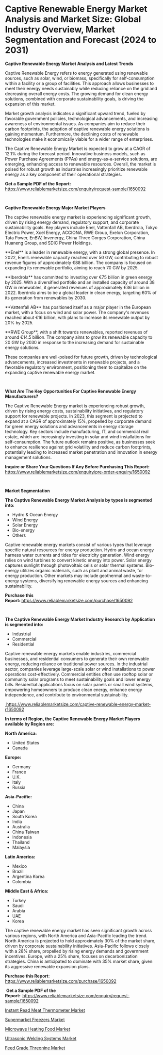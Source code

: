 <p><h1>Captive Renewable Energy Market Analysis and Market Size: Global Industry Overview, Market Segmentation and Forecast (2024 to 2031)</h1></p><p><strong>Captive Renewable Energy Market Analysis and Latest Trends</strong></p>
<p><p>Captive Renewable Energy refers to energy generated using renewable sources, such as solar, wind, or biomass, specifically for self-consumption within a facility or a group of facilities. This approach allows businesses to meet their energy needs sustainably while reducing reliance on the grid and decreasing overall energy costs. The growing demand for clean energy solutions, combined with corporate sustainability goals, is driving the expansion of this market.</p><p>Market growth analysis indicates a significant upward trend, fueled by favorable government policies, technological advancements, and increasing awareness of environmental issues. As companies aim to reduce their carbon footprints, the adoption of captive renewable energy solutions is gaining momentum. Furthermore, the declining costs of renewable technologies make it economically viable for a wider range of enterprises.</p><p>The Captive Renewable Energy Market is expected to grow at a CAGR of 12.1% during the forecast period. Innovative business models, such as Power Purchase Agreements (PPAs) and energy-as-a-service solutions, are emerging, enhancing access to renewable resources. Overall, the market is poised for robust growth as industries increasingly prioritize renewable energy as a key component of their operational strategies.</p></p>
<p><strong>Get a Sample PDF of the Report:&nbsp;</strong> <a href="https://www.reliablemarketsize.com/enquiry/request-sample/1650092?utm_campaign=1259&utm_medium=2&utm_source=Github&utm_content=ia&utm_term=18102024&utm_id=captive-renewable-energy">https://www.reliablemarketsize.com/enquiry/request-sample/1650092</a></p>
<p>&nbsp;</p>
<p><strong>Captive Renewable Energy Major Market Players</strong></p>
<p><p>The captive renewable energy market is experiencing significant growth, driven by rising energy demand, regulatory support, and corporate sustainability goals. Key players include Enel, Vattenfall AB, Iberdrola, Tokyo Electric Power, Xcel Energy, ACCIONA, RWE Group, Exelon Corporation, Tata Power, EnBW, Invenergy, China Three Gorges Corporation, China Huaneng Group, and SDIC Power Holdings. </p><p>**Enel** is a leader in renewable energy, with a strong global presence. In 2022, Enel’s renewable capacity reached over 50 GW, contributing to robust revenue figures of approximately €88 billion. The company is focused on expanding its renewable portfolio, aiming to reach 70 GW by 2025.</p><p>**Iberdrola** has committed to investing over €75 billion in green energy by 2025. With a diversified portfolio and an installed capacity of around 38 GW in renewables, it generated revenues of approximately €36 billion in 2022. Iberdrola aims to be a global leader in clean energy, targeting 60% of its generation from renewables by 2030.</p><p>**Vattenfall AB** has positioned itself as a major player in the European market, with a focus on wind and solar power. The company's revenues reached about €16 billion, with plans to increase its renewable output by 20% by 2025.</p><p>**RWE Group**, with a shift towards renewables, reported revenues of around €14.5 billion. The company aims to grow its renewable capacity to 20 GW by 2030 in response to the increasing demand for sustainable energy solutions.</p><p>These companies are well-poised for future growth, driven by technological advancements, increased investments in renewable projects, and a favorable regulatory environment, positioning them to capitalize on the expanding captive renewable energy market.</p></p>
<p>&nbsp;</p>
<p><strong>What Are The Key Opportunities For Captive Renewable Energy Manufacturers?</strong></p>
<p><p>The Captive Renewable Energy market is experiencing robust growth, driven by rising energy costs, sustainability initiatives, and regulatory support for renewable projects. In 2023, this segment is projected to expand at a CAGR of approximately 15%, propelled by corporate demand for green energy solutions and advancements in energy storage technology. Key sectors include manufacturing, IT, and commercial real estate, which are increasingly investing in solar and wind installations for self-consumption. The future outlook remains positive, as businesses seek to enhance resilience against grid volatility and reduce carbon footprints, potentially leading to increased market penetration and innovation in energy management solutions.</p></p>
<p><strong>Inquire or Share Your Questions If Any Before Purchasing This Report:</strong> <a href="https://www.reliablemarketsize.com/enquiry/pre-order-enquiry/1650092?utm_campaign=1259&utm_medium=2&utm_source=Github&utm_content=ia&utm_term=18102024&utm_id=captive-renewable-energy">https://www.reliablemarketsize.com/enquiry/pre-order-enquiry/1650092</a></p>
<p>&nbsp;</p>
<p><strong>Market Segmentation</strong></p>
<p><strong>The Captive Renewable Energy Market Analysis by types is segmented into:</strong></p>
<p><ul><li>Hydro & Ocean Energy</li><li>Wind Energy</li><li>Solar Energy</li><li>Bio-energy</li><li>Others</li></ul></p>
<p><p>Captive renewable energy markets consist of various types that leverage specific natural resources for energy production. Hydro and ocean energy harness water currents and tides for electricity generation. Wind energy relies on wind turbines to convert kinetic energy into power. Solar energy captures sunlight through photovoltaic cells or solar thermal systems. Bio-energy utilizes organic materials, such as plant and animal waste, for energy production. Other markets may include geothermal and waste-to-energy systems, diversifying renewable energy sources and enhancing sustainability.</p></p>
<p><strong>Purchase this Report:&nbsp;</strong><a href="https://www.reliablemarketsize.com/purchase/1650092?utm_campaign=1259&utm_medium=2&utm_source=Github&utm_content=ia&utm_term=18102024&utm_id=captive-renewable-energy">https://www.reliablemarketsize.com/purchase/1650092</a></p>
<p>&nbsp;</p>
<p><strong>The Captive Renewable Energy Market Industry Research by Application is segmented into:</strong></p>
<p><ul><li>Industrial</li><li>Commercial</li><li>Residential</li></ul></p>
<p><p>Captive renewable energy markets enable industries, commercial businesses, and residential consumers to generate their own renewable energy, reducing reliance on traditional power sources. In the industrial sector, companies leverage large-scale solar or wind installations to power operations cost-effectively. Commercial entities often use rooftop solar or community solar programs to meet sustainability goals and lower energy bills. Residential applications focus on solar panels or small wind systems, empowering homeowners to produce clean energy, enhance energy independence, and contribute to environmental sustainability.</p></p>
<p><a href="https://www.reliablemarketsize.com/captive-renewable-energy-market-r1650092?utm_campaign=1259&utm_medium=2&utm_source=Github&utm_content=ia&utm_term=18102024&utm_id=captive-renewable-energy">&nbsp;https://www.reliablemarketsize.com/captive-renewable-energy-market-r1650092</a></p>
<p><strong>In terms of Region, the Captive Renewable Energy Market Players available by Region are:</strong></p>
<p>
    <p> <strong> North America: </strong>
        <ul>
            <li>United States</li>
            <li>Canada</li>
        </ul>
        </p> 
    <p> <strong> Europe: </strong>
        <ul>
            <li>Germany</li>
            <li>France</li>
            <li>U.K.</li>
            <li>Italy</li>
            <li>Russia</li>
        </ul>
        </p> 
    <p> <strong> Asia-Pacific: </strong>
        <ul>
            <li>China</li>
            <li>Japan</li>
            <li>South Korea</li>
            <li>India</li>
            <li>Australia</li>
            <li>China Taiwan</li>
            <li>Indonesia</li>
            <li>Thailand</li>
            <li>Malaysia</li>
        </ul>
        </p> 
    <p> <strong> Latin America: </strong>
        <ul>
            <li>Mexico</li>
            <li>Brazil</li>
            <li>Argentina Korea</li>
            <li>Colombia</li>
        </ul>
        </p> 
    <p> <strong> Middle East & Africa: </strong>
        <ul>
            <li>Turkey</li>
            <li>Saudi</li>
            <li>Arabia</li>
            <li>UAE</li>
            <li>Korea</li>
        </ul>
    </p>
    </p>
<p><p>The captive renewable energy market has seen significant growth across various regions, with North America and Asia-Pacific leading the trend. North America is projected to hold approximately 30% of the market share, driven by corporate sustainability initiatives. Asia-Pacific follows closely with a 28% share, propelled by rising energy demands and government incentives. Europe, with a 25% share, focuses on decarbonization strategies. China is anticipated to dominate with 35% market share, given its aggressive renewable expansion plans.</p></p>
<p><strong>Purchase this Report: </strong><a href="https://www.reliablemarketsize.com/purchase/1650092?utm_campaign=1259&utm_medium=2&utm_source=Github&utm_content=ia&utm_term=18102024&utm_id=captive-renewable-energy">https://www.reliablemarketsize.com/purchase/1650092</a></p>
<p>&nbsp;<strong>Get a Sample PDF of the Report:&nbsp;&nbsp;</strong><a href="https://www.reliablemarketsize.com/enquiry/request-sample/1650092?utm_campaign=1259&utm_medium=2&utm_source=Github&utm_content=ia&utm_term=18102024&utm_id=captive-renewable-energy">https://www.reliablemarketsize.com/enquiry/request-sample/1650092</a></p>
<p><strong></strong></p>
<p><p><a href="https://www.linkedin.com/pulse/pioneering-growth-analyzing-global-instant-read-meat-thermometer-pssic?utm_campaign=1259&utm_medium=2&utm_source=Github&utm_content=ia&utm_term=18102024&utm_id=captive-renewable-energy">Instant Read Meat Thermometer Market</a></p><p><a href="https://www.linkedin.com/pulse/supermarket-freezers-market-industry-landscape-growth-trajectories-umrkc?utm_campaign=1259&utm_medium=2&utm_source=Github&utm_content=ia&utm_term=18102024&utm_id=captive-renewable-energy">Supermarket Freezers Market</a></p><p><a href="https://www.linkedin.com/pulse/global-microwave-heating-food-industry-research-report-competitive-ofahe?utm_campaign=1259&utm_medium=2&utm_source=Github&utm_content=ia&utm_term=18102024&utm_id=captive-renewable-energy">Microwave Heating Food Market</a></p><p><a href="https://issuu.com/reportprime-2/docs/ultrasonic-welding-systems-market-s_b16b7ef9c35eaf?utm_campaign=1259&utm_medium=2&utm_source=Github&utm_content=ia&utm_term=18102024&utm_id=captive-renewable-energy">Ultrasonic Welding Systems Market</a></p><p><a href="https://github.com/mabutironaldo/Market-Research-Report-List-6/blob/main/feed-grade-threonine-market.md?utm_campaign=1259&utm_medium=2&utm_source=Github&utm_content=ia&utm_term=18102024&utm_id=captive-renewable-energy">Feed Grade Threonine Market</a></p></p>